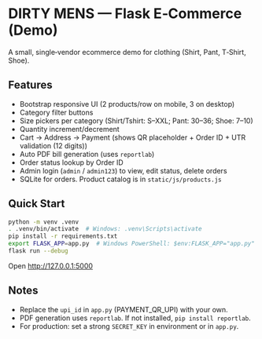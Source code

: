 # DIRTY MENS — Flask E‑Commerce (Demo)

A small, single‑vendor ecommerce demo for clothing (Shirt, Pant, T‑Shirt, Shoe).

## Features
- Bootstrap responsive UI (2 products/row on mobile, 3 on desktop)
- Category filter buttons
- Size pickers per category (Shirt/Tshirt: S–XXL; Pant: 30–36; Shoe: 7–10)
- Quantity increment/decrement
- Cart → Address → Payment (shows QR placeholder + Order ID + UTR validation (12 digits))
- Auto PDF bill generation (uses `reportlab`)
- Order status lookup by Order ID
- Admin login (`admin` / `admin123`) to view, edit status, delete orders
- SQLite for orders. Product catalog is in `static/js/products.js`

## Quick Start
```bash
python -m venv .venv
. .venv/bin/activate  # Windows: .venv\Scripts\activate
pip install -r requirements.txt
export FLASK_APP=app.py  # Windows PowerShell: $env:FLASK_APP="app.py"
flask run --debug
```
Open http://127.0.0.1:5000

## Notes
- Replace the `upi_id` in `app.py` (PAYMENT_QR_UPI) with your own.
- PDF generation uses `reportlab`. If not installed, `pip install reportlab`.
- For production: set a strong `SECRET_KEY` in environment or in `app.py`.
